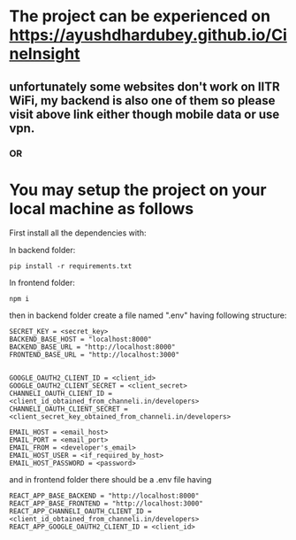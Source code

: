 # The project can be experienced on https://ayushdhardubey.github.io/CineInsight
## unfortunately some websites don't work on IITR WiFi, my backend is also one of them so please visit above link either though mobile data or use vpn.

### OR

# You may setup the project on your local machine as follows
First install all the dependencies with:

In backend folder:
```
pip install -r requirements.txt
```
In frontend folder:
```
npm i
```

then in backend folder create a file named ".env" having following structure:
```
SECRET_KEY = <secret_key>
BACKEND_BASE_HOST = "localhost:8000"
BACKEND_BASE_URL = "http://localhost:8000"
FRONTEND_BASE_URL = "http://localhost:3000"


GOOGLE_OAUTH2_CLIENT_ID = <client_id>
GOOGLE_OAUTH2_CLIENT_SECRET = <client_secret>
CHANNELI_OAUTH_CLIENT_ID = <client_id_obtained_from_channeli.in/developers>
CHANNELI_OAUTH_CLIENT_SECRET = <client_secret_key_obtained_from_channeli.in/developers>

EMAIL_HOST = <email_host>
EMAIL_PORT = <email_port>
EMAIL_FROM = <developer's_email>
EMAIL_HOST_USER = <if_required_by_host>
EMAIL_HOST_PASSWORD = <password>
```

and in frontend folder there should be a .env file having
```
REACT_APP_BASE_BACKEND = "http://localhost:8000"
REACT_APP_BASE_FRONTEND = "http://localhost:3000"
REACT_APP_CHANNELI_OAUTH_CLIENT_ID = <client_id_obtained_from_channeli.in/developers>
REACT_APP_GOOGLE_OAUTH2_CLIENT_ID = <client_id>
